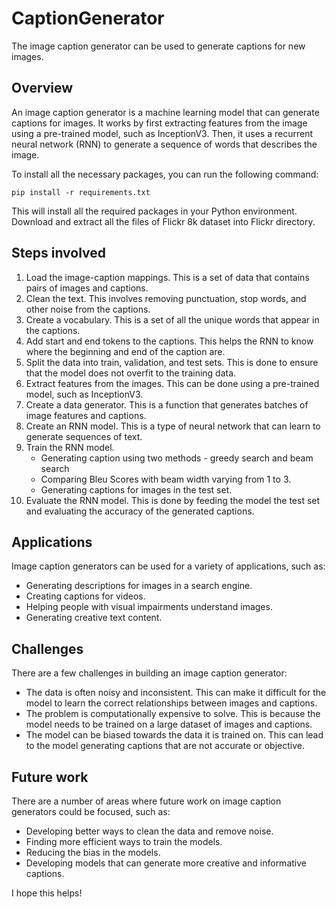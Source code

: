 # CaptionGenerator

The image caption generator can be used to generate captions for new images.

## Overview

An image caption generator is a machine learning model that can generate captions for images. It works by first extracting features from the image using a pre-trained model, such as InceptionV3. Then, it uses a recurrent neural network (RNN) to generate a sequence of words that describes the image.

To install all the necessary packages, you can run the following command: 

`pip install -r requirements.txt` 

This will install all the required packages in your Python environment.\
Download and extract all the files of Flickr 8k dataset into Flickr directory.

## Steps involved

1. Load the image-caption mappings. This is a set of data that contains pairs of images and captions.
2. Clean the text. This involves removing punctuation, stop words, and other noise from the captions.
3. Create a vocabulary. This is a set of all the unique words that appear in the captions.
4. Add start and end tokens to the captions. This helps the RNN to know where the beginning and end of the caption are.
5. Split the data into train, validation, and test sets. This is done to ensure that the model does not overfit to the training data.
6. Extract features from the images. This can be done using a pre-trained model, such as InceptionV3.
7. Create a data generator. This is a function that generates batches of image features and captions.
8. Create an RNN model. This is a type of neural network that can learn to generate sequences of text.
9. Train the RNN model.
    - Generating caption using two methods - greedy search and beam search
    - Comparing Bleu Scores with beam width varying from 1 to 3.
    - Generating captions for images in the test set.
11. Evaluate the RNN model. This is done by feeding the model the test set and evaluating the accuracy of the generated captions.

## Applications

Image caption generators can be used for a variety of applications, such as:

* Generating descriptions for images in a search engine.
* Creating captions for videos.
* Helping people with visual impairments understand images.
* Generating creative text content.

## Challenges

There are a few challenges in building an image caption generator:

* The data is often noisy and inconsistent. This can make it difficult for the model to learn the correct relationships between images and captions.
* The problem is computationally expensive to solve. This is because the model needs to be trained on a large dataset of images and captions.
* The model can be biased towards the data it is trained on. This can lead to the model generating captions that are not accurate or objective.

## Future work

There are a number of areas where future work on image caption generators could be focused, such as:

* Developing better ways to clean the data and remove noise.
* Finding more efficient ways to train the models.
* Reducing the bias in the models.
* Developing models that can generate more creative and informative captions.

I hope this helps!
